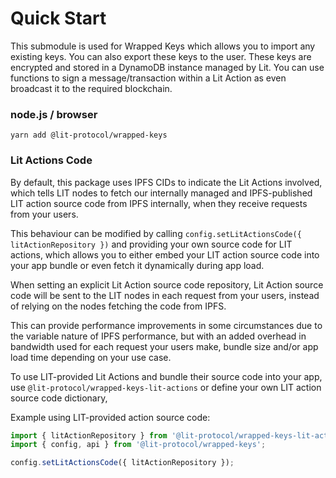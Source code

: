 # Quick Start

This submodule is used for Wrapped Keys which allows you to import any existing keys. You can also export these keys to the user. These keys are encrypted and stored in a DynamoDB instance managed by Lit. You can use functions to sign a message/transaction within a Lit Action as even broadcast it to the required blockchain.

### node.js / browser

```
yarn add @lit-protocol/wrapped-keys
```

### Lit Actions Code

By default, this package uses IPFS CIDs to indicate the Lit Actions involved, which tells LIT nodes to fetch our internally managed and IPFS-published LIT action source code from IPFS internally, when they receive requests from your users.

This behaviour can be modified by calling `config.setLitActionsCode({ litActionRepository })` and providing your own source code for LIT actions, which allows you to either embed your LIT action source code into your app bundle or even fetch it dynamically during app load.

When setting an explicit Lit Action source code repository, Lit Action source code will be sent to the LIT nodes in each request from your users, instead of relying on the nodes fetching the code from IPFS.

This can provide performance improvements in some circumstances due to the variable nature of IPFS performance, but with an added overhead in bandwidth used for each request your users make, bundle size and/or app load time depending on your use case.

To use LIT-provided Lit Actions and bundle their source code into your app, use `@lit-protocol/wrapped-keys-lit-actions` or define your own LIT action source code dictionary,

Example using LIT-provided action source code:

```javascript
import { litActionRepository } from '@lit-protocol/wrapped-keys-lit-actions';
import { config, api } from '@lit-protocol/wrapped-keys';

config.setLitActionsCode({ litActionRepository });
```
